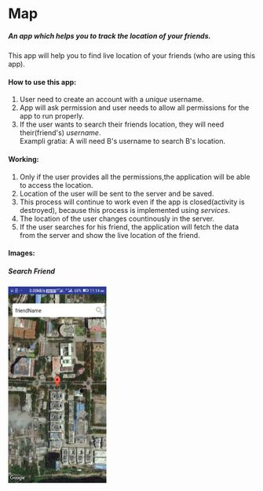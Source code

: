 # Map
##### An app which helps you to track the location of your friends.

This app will help you to find live location of your friends (who are using this app).</br>

#### How to use this app:
1. User need to create an account with a *unique* username.</br>
2. App will ask permission and user needs to allow all permissions for the app to run properly.</br>
3. If the user wants to search their friends location, they will need their(friend's) *username*.</br>
Exampli gratia: A will need B's username to search B's location.

#### Working:
1. Only if the user provides all the permissions,the application will be able to access the location.</br>
2. Location of the user will be sent to the server and be saved. 
3. This process will continue to work even if the app is closed(activity is destroyed), because this process is implemented using *services*.</br>
4. The location of the user changes countinously in the server.</br>
5. If the user searches for his friend, the application will fetch the data from the server and show the live location of the friend.

#### Images:
<h5>Search Friend</h5>
<img src="https://github.com/saurabh13209/Map/blob/master/Read%20me/App%20screenshot%20(1).png" width="200" height="400" />
